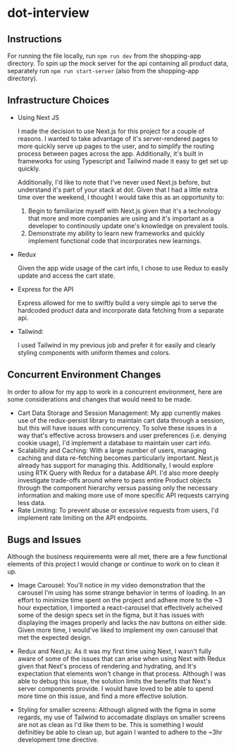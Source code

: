 # dot-interview

## Instructions

For running the file locally, run `npm run dev` from the shopping-app directory. To spin up the mock server for the api containing all product data, separately run `npm run start-server` (also from the shopping-app directory).

## Infrastructure Choices

- Using Next JS

  I made the decision to use Next.js for this project for a couple of reasons. I wanted to take advantage of it's server-rendered pages to more quickly serve up pages to the user, and to simplify the routing process between pages across the app. Additionally, it's built in frameworks for using Typescript and Tailwind made it easy to get set up quickly.

  Additionally, I'd like to note that I've never used Next.js before, but understand it's part of your stack at dot. Given that I had a little extra time over the weekend, I thought I would take this as an opportunity to:

  1. Begin to familiarize myself with Next.js given that it's a technology that more and more companies are using and it's important as a developer to continously update one's knowledge on prevalent tools.
  2. Demonstrate my ability to learn new frameworks and quickly implement functional code that incorporates new learnings.

- Redux

  Given the app wide usage of the cart info, I chose to use Redux to easily update and access the cart state.

- Express for the API

  Express allowed for me to swiftly build a very simple api to serve the hardcoded product data and incorporate data fetching from a separate api.

- Tailwind:

  I used Tailwind in my previous job and prefer it for easily and clearly styling components with uniform themes and colors.

## Concurrent Environment Changes

In order to allow for my app to work in a concurrent environment, here are some considerations and changes that would need to be made.

- Cart Data Storage and Session Management: My app currently makes use of the redux-persist library to maintain cart data through a session, but this will have issues with concurrency. To solve these issues in a way that's effective across browsers and user preferences (i.e. denying cookie usage), I'd implement a database to maintain user cart info.
- Scalability and Caching: With a large number of users, managing caching and data re-fetching becomes particularly important. Next.js already has support for managing this. Additionally, I would explore using RTK Query with Redux for a database API. I'd also more deeply investigate trade-offs around where to pass entire Product objects through the component hierarchy versus passing only the necessary information and making more use of more specific API requests carrying less data.
- Rate Limiting: To prevent abuse or excessive requests from users, I'd implement rate limiting on the API endpoints.

## Bugs and Issues

Although the business requirements were all met, there are a few functional elements of this project I would change or continue to work on to clean it up.

- Image Carousel: You'll notice in my video demonstration that the carousel I'm using has some strange behavior in terms of loading. In an effort to minimize time spent on the project and adhere more to the ~3 hour expectation, I imported a react-carousel that effectively acheived some of the design specs set in the figma, but it has issues with displaying the images properly and lacks the nav buttons on either side. Given more time, I would've liked to implement my own carousel that met the expected design.

- Redux and Next.js: As it was my first time using Next, I wasn't fully aware of some of the issues that can arise when using Next with Redux given that Next's process of rendering and hydrating, and It's expectation that elements won't change in that process. Although I was able to debug this issue, the solution limits the benefits that Next's server components provide. I would have loved to be able to spend more time on this issue, and find a more effective solution.

- Styling for smaller screens: Although aligned with the figma in some regards, my use of Tailwind to accomadate displays on smaller screens are not as clean as I'd like them to be. This is something I would definitley be able to clean up, but again I wanted to adhere to the ~3hr development time directive.
